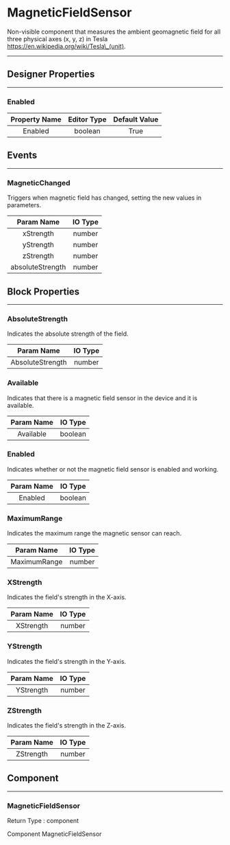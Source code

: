 # MagneticFieldSensor

Non-visible component that measures the ambient geomagnetic field for all three physical axes (x, y, z) in Tesla https://en.wikipedia.org/wiki/Tesla\_(unit).

---

## Designer Properties

---

### Enabled

| Property Name | Editor Type | Default Value |
| :-----------: | :---------: | :-----------: |
|    Enabled    |   boolean   |      True     |

## Events

---

### MagneticChanged

<div block-type = "component_event" component-selector = "MagneticFieldSensor" event-selector = "MagneticChanged" event-params = "xStrength-yStrength-zStrength-absoluteStrength" id = "magneticfieldsensor-magneticchanged"></div>

Triggers when magnetic field has changed, setting the new values in parameters.

|    Param Name    | IO Type |
| :--------------: | :-----: |
|     xStrength    |  number |
|     yStrength    |  number |
|     zStrength    |  number |
| absoluteStrength |  number |

## Block Properties

---

### AbsoluteStrength

<div block-type = "component_set_get" component-selector = "MagneticFieldSensor" property-selector = "AbsoluteStrength" property-type = "get" id = "get-magneticfieldsensor-absolutestrength"></div>

Indicates the absolute strength of the field.

|    Param Name    | IO Type |
| :--------------: | :-----: |
| AbsoluteStrength |  number |

### Available

<div block-type = "component_set_get" component-selector = "MagneticFieldSensor" property-selector = "Available" property-type = "get" id = "get-magneticfieldsensor-available"></div>

Indicates that there is a magnetic field sensor in the device and it is available.

| Param Name | IO Type |
| :--------: | :-----: |
|  Available | boolean |

### Enabled

<div block-type = "component_set_get" component-selector = "MagneticFieldSensor" property-selector = "Enabled" property-type = "get" id = "get-magneticfieldsensor-enabled"></div>

<div block-type = "component_set_get" component-selector = "MagneticFieldSensor" property-selector = "Enabled" property-type = "set" id = "set-magneticfieldsensor-enabled"></div>

Indicates whether or not the magnetic field sensor is enabled and working.

| Param Name | IO Type |
| :--------: | :-----: |
|   Enabled  | boolean |

### MaximumRange

<div block-type = "component_set_get" component-selector = "MagneticFieldSensor" property-selector = "MaximumRange" property-type = "get" id = "get-magneticfieldsensor-maximumrange"></div>

Indicates the maximum range the magnetic sensor can reach.

|  Param Name  | IO Type |
| :----------: | :-----: |
| MaximumRange |  number |

### XStrength

<div block-type = "component_set_get" component-selector = "MagneticFieldSensor" property-selector = "XStrength" property-type = "get" id = "get-magneticfieldsensor-xstrength"></div>

Indicates the field's strength in the X-axis.

| Param Name | IO Type |
| :--------: | :-----: |
|  XStrength |  number |

### YStrength

<div block-type = "component_set_get" component-selector = "MagneticFieldSensor" property-selector = "YStrength" property-type = "get" id = "get-magneticfieldsensor-ystrength"></div>

Indicates the field's strength in the Y-axis.

| Param Name | IO Type |
| :--------: | :-----: |
|  YStrength |  number |

### ZStrength

<div block-type = "component_set_get" component-selector = "MagneticFieldSensor" property-selector = "ZStrength" property-type = "get" id = "get-magneticfieldsensor-zstrength"></div>

Indicates the field's strength in the Z-axis.

| Param Name | IO Type |
| :--------: | :-----: |
|  ZStrength |  number |

## Component

---

### MagneticFieldSensor

<div block-type = "component_component_block" component-selector = "MagneticFieldSensor" id = "component-magneticfieldsensor"></div>

Return Type : component

Component MagneticFieldSensor

